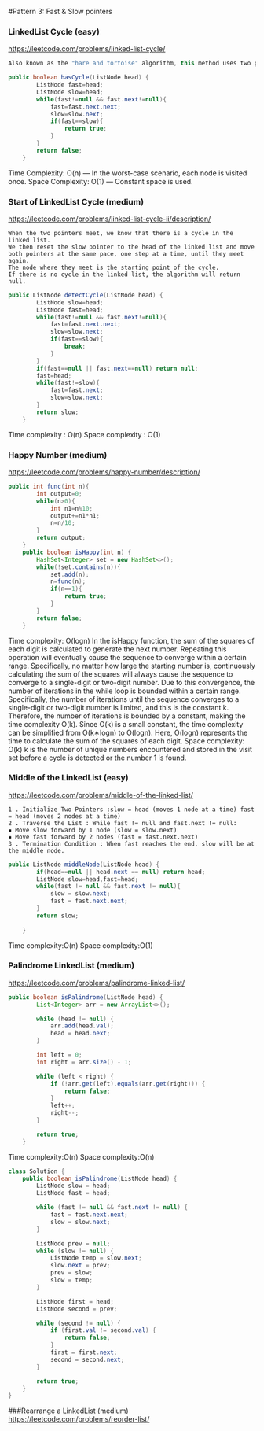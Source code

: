 #Pattern 3: Fast & Slow pointers
### LinkedList Cycle (easy)
https://leetcode.com/problems/linked-list-cycle/
````java
Also known as the "hare and tortoise" algorithm, this method uses two pointers that traverse the list at different speeds. The slow pointer moves one step at a time, while the fast pointer moves two steps. If there is a cycle, the fast pointer will eventually catch up to the slow pointer.
````
````java
public boolean hasCycle(ListNode head) {
        ListNode fast=head;
        ListNode slow=head;
        while(fast!=null && fast.next!=null){
            fast=fast.next.next;
            slow=slow.next;
            if(fast==slow){
                return true;
            }
        }
        return false;
    }
````
Time Complexity: O(n) — In the worst-case scenario, each node is visited once.
Space Complexity: O(1) — Constant space is used.
### Start of LinkedList Cycle (medium)
https://leetcode.com/problems/linked-list-cycle-ii/description/
````
When the two pointers meet, we know that there is a cycle in the linked list.
We then reset the slow pointer to the head of the linked list and move both pointers at the same pace, one step at a time, until they meet again.
The node where they meet is the starting point of the cycle.
If there is no cycle in the linked list, the algorithm will return null.
````
````java
public ListNode detectCycle(ListNode head) {
        ListNode slow=head;
        ListNode fast=head;
        while(fast!=null && fast.next!=null){
            fast=fast.next.next;
            slow=slow.next;
            if(fast==slow){
                break;
            }
        }
        if(fast==null || fast.next==null) return null;
        fast=head;
        while(fast!=slow){
            fast=fast.next;
            slow=slow.next;
        }
        return slow;
    }
````
Time complexity : O(n)
Space complexity : O(1)
### Happy Number (medium)
https://leetcode.com/problems/happy-number/description/
````java
public int func(int n){
        int output=0;
        while(n>0){
            int n1=n%10;
            output+=n1*n1;
            n=n/10;
        }
        return output;
    }
    public boolean isHappy(int n) {
        HashSet<Integer> set = new HashSet<>();
        while(!set.contains(n)){
            set.add(n);
            n=func(n);
            if(n==1){
                return true;
            }
        }
        return false;
    }
````
Time complexity: O(logn)
In the isHappy function, the sum of the squares of each digit is calculated to generate the next number. Repeating this operation will eventually cause the sequence to converge within a certain range. Specifically, no matter how large the starting number is, continuously calculating the sum of the squares will always cause the sequence to converge to a single-digit or two-digit number.
Due to this convergence, the number of iterations in the while loop is bounded within a certain range. Specifically, the number of iterations until the sequence converges to a single-digit or two-digit number is limited, and this is the constant k. Therefore, the number of iterations is bounded by a constant, making the time complexity O(k).
Since O(k) is a small constant, the time complexity can be simplified from O(k∗logn) to O(logn). Here, O(logn) represents the time to calculate the sum of the squares of each digit.
Space complexity: O(k)
k is the number of unique numbers encountered and stored in the visit set before a cycle is detected or the number 1 is found.
### Middle of the LinkedList (easy)
https://leetcode.com/problems/middle-of-the-linked-list/
```
1 . Initialize Two Pointers :slow = head (moves 1 node at a time) fast = head (moves 2 nodes at a time)
2 . Traverse the List : While fast != null and fast.next != null:
▪ Move slow forward by 1 node (slow = slow.next)
▪ Move fast forward by 2 nodes (fast = fast.next.next)
3 . Termination Condition : When fast reaches the end, slow will be at the middle node.
```
```java
public ListNode middleNode(ListNode head) {
        if(head==null || head.next == null) return head;
        ListNode slow=head,fast=head;
        while(fast != null && fast.next != null){
            slow = slow.next;
            fast = fast.next.next;
        }
        return slow;
        
    }
```
Time complexity:O(n)
Space complexity:O(1)
### Palindrome LinkedList (medium)
https://leetcode.com/problems/palindrome-linked-list/

```java
public boolean isPalindrome(ListNode head) {
        List<Integer> arr = new ArrayList<>();

        while (head != null) {
            arr.add(head.val);
            head = head.next;
        }

        int left = 0;
        int right = arr.size() - 1;

        while (left < right) {
            if (!arr.get(left).equals(arr.get(right))) {
                return false;
            }
            left++;
            right--;
        }

        return true;  
    }
````
Time complexity:O(n)
Space complexity:O(n)
````java
class Solution {
    public boolean isPalindrome(ListNode head) {
        ListNode slow = head;
        ListNode fast = head;

        while (fast != null && fast.next != null) {
            fast = fast.next.next;
            slow = slow.next;
        }

        ListNode prev = null;
        while (slow != null) {
            ListNode temp = slow.next;
            slow.next = prev;
            prev = slow;
            slow = temp;
        }

        ListNode first = head;
        ListNode second = prev;

        while (second != null) {
            if (first.val != second.val) {
                return false;
            }
            first = first.next;
            second = second.next;
        }

        return true; 
    }
}
````
###Rearrange a LinkedList (medium)
https://leetcode.com/problems/reorder-list/
